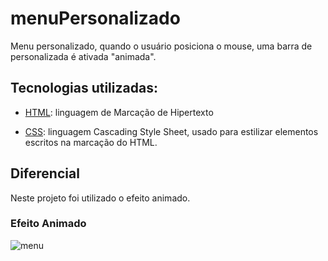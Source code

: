 # menuPersonalizado
Menu personalizado, quando o usuário posiciona o mouse, uma barra de personalizada é ativada "animada".


## Tecnologias utilizadas:
* [HTML](https://developer.mozilla.org/pt-BR/docs/Web/HTML): linguagem de Marcação de Hipertexto

* [CSS](https://developer.mozilla.org/pt-BR/docs/Web/CSS):  linguagem Cascading Style Sheet, usado para estilizar elementos escritos na marcação do HTML. 


## Diferencial
Neste projeto foi utilizado o efeito animado.

### Efeito Animado
![menu](https://user-images.githubusercontent.com/70247557/213953603-9f42057e-1e0e-4c73-a518-d347d76c42d9.gif)
